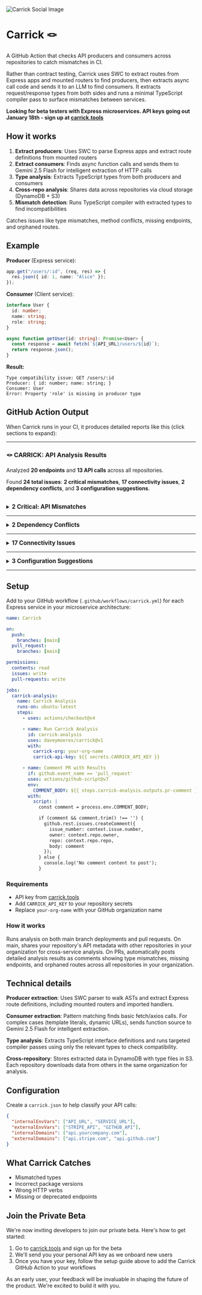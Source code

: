 ![Carrick Social Image](https://cdn.prod.website-files.com/685162a038275750f4f698e3/686cee204d48f5406664086d_social-image_1.png)

# Carrick 🪢

A GitHub Action that checks API producers and consumers across repositories to catch mismatches in CI.

Rather than contract testing, Carrick uses SWC to extract routes from Express apps and mounted routers to find producers, then extracts async call code and sends it to an LLM to find consumers. It extracts request/response types from both sides and runs a minimal TypeScript compiler pass to surface mismatches between services.

**Looking for beta testers with Express microservices. API keys going out January 18th - sign up at [carrick.tools](https://www.carrick.tools/)**

## How it works

1. **Extract producers**: Uses SWC to parse Express apps and extract route definitions from mounted routers
2. **Extract consumers**: Finds async function calls and sends them to Gemini 2.5 Flash for intelligent extraction of HTTP calls
3. **Type analysis**: Extracts TypeScript types from both producers and consumers
4. **Cross-repo analysis**: Shares data across repositories via cloud storage (DynamoDB + S3)
5. **Mismatch detection**: Runs TypeScript compiler with extracted types to find incompatibilities

Catches issues like type mismatches, method conflicts, missing endpoints, and orphaned routes.

## Example

**Producer** (Express service):
```typescript
app.get("/users/:id", (req, res) => {
  res.json({ id: 1, name: "Alice" });
});
```

**Consumer** (Client service):
```typescript
interface User {
  id: number;
  name: string;
  role: string;
}

async function getUser(id: string): Promise<User> {
  const response = await fetch(`${API_URL}/users/${id}`);
  return response.json();
}
```

**Result:**
```
Type compatibility issue: GET /users/:id
Producer: { id: number; name: string; }
Consumer: User
Error: Property 'role' is missing in producer type
```

## GitHub Action Output

When Carrick runs in your CI, it produces detailed reports like this (click sections to expand):

---


<!-- CARRICK_ISSUE_COUNT:24 -->
### 🪢 CARRICK: API Analysis Results

Analyzed **20 endpoints** and **13 API calls** across all repositories.

Found **24 total issues**: **2 critical mismatches**, **17 connectivity issues**, **2 dependency conflicts**, and **3 configuration suggestions**.

<br>

<details>
<summary>
<strong style="font-size: 1.1em;">2 Critical: API Mismatches</strong>
</summary>

> These issues indicate a direct conflict between the API consumer and producer and should be addressed first.

#### Type Compatibility Issue: `GET /users/:id`

Type compatibility issue detected.

  - **Endpoint:** `GET /users/:id`
  - **Producer Type:** `{ commentsByUser: repo-a-types.Comment[]; }`
  - **Consumer Type:** `repo-b-types.User`
  - **Error:** { commentsByUser: Comment[]; } missing properties from User: id, name, role

#### Method Mismatch

Issue details: Method mismatch: GET ENV_VAR:ORDER_SERVICE_URL:/orders is called but endpoint only supports POST
</details>
<hr>

<details>
<summary>
<strong style="font-size: 1.1em;">2 Dependency Conflicts</strong>
</summary>

> These packages have different versions across repositories, which could cause compatibility issues.

### Critical Conflicts (1) - Major Version Differences

> These conflicts involve major version differences that could cause breaking changes.

#### express

| Repository | Version | Source |
| :--- | :--- | :--- |
| `user-service` | `4.18.0` | `package.json` |
| `comment-service` | `3.4.8` | `package.json` |

### Warning Conflicts (1) - Minor Version Differences

> These conflicts involve minor version differences that may cause compatibility issues.

#### @types/node

| Repository | Version | Source |
| :--- | :--- | :--- |
| `user-service` | `18.15.0` | `package.json` |
| `comment-service` | `18.11.9` | `package.json` |

</details>
<hr>

<details>
<summary>
<strong style="font-size: 1.1em;">17 Connectivity Issues</strong>
</summary>

> These endpoints are either defined but never used (orphaned) or called but never defined (missing). This could be dead code or a misconfigured route.

#### 2 Missing Endpoints

| Method | Path |
| :--- | :--- |
| `GET` | `ENV_VAR:ORDER_SERVICE_URL:/route-does-not-exist` |
| `GET` | `/not-found` |

<br>

#### 15 Orphaned Endpoints

| Method | Path |
| :--- | :--- |
| `GET` | `/api/orders` |
| `GET` | `/api/orders/:id/comments` |
| `GET` | `/users` |
| `GET` | `/api/comments` |
| `GET` | `/posts/:postId` |
| `GET` | `/events/:eventId/register` |
| `GET` | `/api/potatoes` |
| `GET` | `/admin/stats` |
| `GET` | `/dynamic` |
| `GET` | `/api/profiles` |
| `GET` | `/users/:id/profile` |
| `GET` | `/api/v1/stats` |
| `POST` | `/api/comments` |
| `GET` | `/api/comments/:id` |
| `POST` | `/api/v1/chat` |
</details>
<hr>

<details>
<summary>
<strong style="font-size: 1.1em;">3 Configuration Suggestions</strong>
</summary>

> These API calls use environment variables to construct the URL. To enable full analysis, consider adding them to your tool's external API configuration.

  - `GET` using **[COMMENT_SERVICE_URL]** in `/api/comments`
  - `GET` using **[COMMENT_SERVICE_URL]** in `/comments`
</details>
<!-- CARRICK_OUTPUT_END -->

---

## Setup

Add to your GitHub workflow (`.github/workflows/carrick.yml`) for each Express service in your microservice architecture:

```yaml
name: Carrick

on:
  push:
    branches: [main]
  pull_request:
    branches: [main]

permissions:
  contents: read
  issues: write
  pull-requests: write

jobs:
  carrick-analysis:
    name: Carrick Analysis
    runs-on: ubuntu-latest
    steps:
      - uses: actions/checkout@v4

      - name: Run Carrick Analysis
        id: carrick-analysis
        uses: daveymoores/carrick@v1
        with:
          carrick-org: your-org-name
          carrick-api-key: ${{ secrets.CARRICK_API_KEY }}

      - name: Comment PR with Results
        if: github.event_name == 'pull_request'
        uses: actions/github-script@v7
        env:
          COMMENT_BODY: ${{ steps.carrick-analysis.outputs.pr-comment }}
        with:
          script: |
            const comment = process.env.COMMENT_BODY;

            if (comment && comment.trim() !== '') {
              github.rest.issues.createComment({
                issue_number: context.issue.number,
                owner: context.repo.owner,
                repo: context.repo.repo,
                body: comment
              });
            } else {
              console.log('No comment content to post');
            }
```

### Requirements
- API key from [carrick.tools](https://carrick.tools)
- Add `CARRICK_API_KEY` to your repository secrets
- Replace `your-org-name` with your GitHub organization name

### How it works
Runs analysis on both main branch deployments and pull requests. On main, shares your repository's API metadata with other repositories in your organization for cross-service analysis. On PRs, automatically posts detailed analysis results as comments showing type mismatches, missing endpoints, and orphaned routes across all repositories in your organization.

## Technical details

**Producer extraction**: Uses SWC parser to walk ASTs and extract Express route definitions, including mounted routers and imported handlers.

**Consumer extraction**: Pattern matching finds basic fetch/axios calls. For complex cases (template literals, dynamic URLs), sends function source to Gemini 2.5 Flash for intelligent extraction.

**Type analysis**: Extracts TypeScript interface definitions and runs targeted compiler passes using only the relevant types to check compatibility.

**Cross-repository**: Stores extracted data in DynamoDB with type files in S3. Each repository downloads data from others in the same organization for analysis.

## Configuration

Create a `carrick.json` to help classify your API calls:

```json
{
  "internalEnvVars": ["API_URL", "SERVICE_URL"],
  "externalEnvVars": ["STRIPE_API", "GITHUB_API"],
  "internalDomains": ["api.yourcompany.com"],
  "externalDomains": ["api.stripe.com", "api.github.com"]
}
```

## What Carrick Catches

- Mismatched types
- Incorrect package versions
- Wrong HTTP verbs
- Missing or deprecated endpoints

## Join the Private Beta

We're now inviting developers to join our private beta. Here's how to get started:

1. Go to [carrick.tools](https://carrick.tools) and sign up for the beta
2. We'll send you your personal API key as we onboard new users
3. Once you have your key, follow the setup guide above to add the Carrick GitHub Action to your workflows

As an early user, your feedback will be invaluable in shaping the future of the product. We're excited to build it with you.
